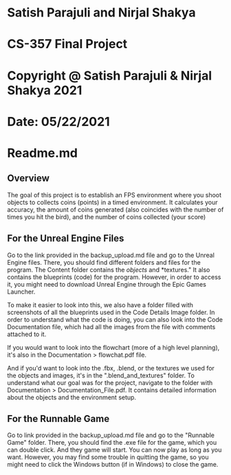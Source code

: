 # Satish Parajuli and Nirjal Shakya
# CS-357 Final Project
# Copyright @ Satish Parajuli & Nirjal Shakya 2021
# Date: 05/22/2021
# Readme.md

## Overview

The goal of this project is to establish an FPS environment where you shoot objects to collects coins (points) in a timed environment. It calculates your accuracy, the amount of coins generated (also coincides with the number of times you hit the bird), and the number of coins collected (your score)

## For the Unreal Engine Files
Go to the link provided in the backup_upload.md file and go to the Unreal Engine files. There, you should find different folders and files for the program. The Content folder contains the *objects* and *textures." It also contains the blueprints (code) for the program. However, in order to access it, you might need to download Unreal Engine through the Epic Games Launcher. 

To make it easier to look into this, we also have a folder filled with screenshots of all the blueprints used in the Code Details Image folder. In order to understand what the code is doing, you can also look into the Code Documentation file, which had all the images from the file with comments attached to it. 

If you would want to look into the flowchart (more of a high level planning), it's also in the Documentation > flowchat.pdf file. 

And if you'd want to look into the .fbx, .blend, or the textures we used for the objects and images, it's in the ".blend_and_textures" folder. To understand what our goal was for the project, navigate to the folder with Documentation > Documentation_File.pdf. It contains detailed information about the objects and the environment setup.

## For the Runnable Game 
Go to link provided in the backup_upload.md file and go to the "Runnable Game" folder. There, you should find the .exe file for the game, which you can double click. And they game will start. You can now play as long as you want. However, you may find some trouble in quitting the game, so you might need to click the Windows button (if in Windows) to close the game. 
